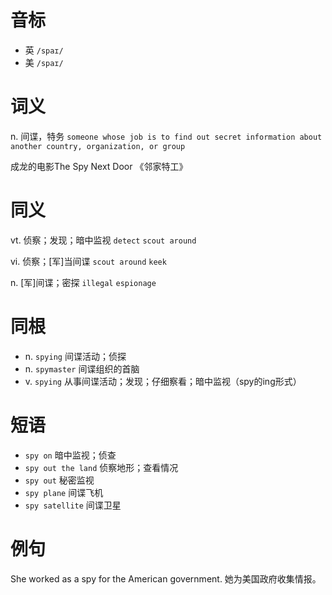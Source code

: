 # 音标

- 英 `/spaɪ/`
- 美 `/spaɪ/`

# 词义

n. 间谍，特务
`someone whose job is to find out secret information about another country, organization, or group`



成龙的电影The Spy Next Door 《邻家特工》

# 同义

vt. 侦察；发现；暗中监视
`detect` `scout around`

vi. 侦察；[军]当间谍
`scout around` `keek`

n. [军]间谍；密探
`illegal` `espionage`

# 同根

- n. `spying` 间谍活动；侦探
- n. `spymaster` 间谍组织的首脑
- v. `spying` 从事间谍活动；发现；仔细察看；暗中监视（spy的ing形式）

# 短语

- `spy on` 暗中监视；侦查
- `spy out the land` 侦察地形；查看情况
- `spy out` 秘密监视
- `spy plane` 间谍飞机
- `spy satellite` 间谍卫星

# 例句

She worked as a spy for the American government.
她为美国政府收集情报。



